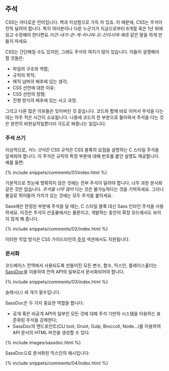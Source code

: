 
## 주석

CSS는 까다로운 언어입니다. 핵과 이상함으로 가득 차 있죠. 이 때문에, CSS는 주석이 잔뜩 달려야 합니다. 특히 여러분이나 다른 누군가가 지금으로부터 6개월 혹은 1년 뒤에 읽고 수정해야 한다면요._이건-내가-쓴-게-아니야-오-신이시여-왜죠_ 같은 말을 하게 만들지 마세요.

CSS는 간단해질 수도 있지만, 그래도 주석의 여지가 많이 있습니다. 이들이 설명해야 할 것들은:

- 파일의 구조와 역할;
- 규칙의 목적;
- 매직 넘버의 배후에 있는 생각;
- CSS 선언에 대한 이유;
- CSS 선언의 정렬;
- 진행 방식의 배후에 있는 사고 과정.

그리고 다른 많은 이유들은 잊어버린 것 같습니다. 코드와 함께 바로 이어서 주석을 다는 데는 아주 적은 시간이 소요됩니다. 나중에 코드의 한 부분으로 돌아와서 주석을 다는 것은 완전히 비현실적일뿐더러 극도로 짜증나는 일입니다.

### 주석 쓰기

이상적으로, _어느 것이든_ CSS 규칙은 CSS 블록의 요점을 설명하는 C 스타일 주석을 앞세워야 합니다. 이 주석은 규칙의 특정 부분에 대해 번호를 붙인 설명도 제공합니다. 예를 들면:

{% include snippets/comments/01/index.html %}

기본적으로 첫눈에 명확하지 않은 것에는 전부 주석이 달려야 합니다. 너무 과한 문서화 같은 것은 없습니다. _주석을 너무 많이_ 다는 것은 불가능하다는 것을 기억하세요. 그러니 불길로 뛰어들어 가치가 있는 것에는 모두 주석을 붙이세요.

Sass에만 한정된 부분에 주석을 달 때는, C 스타일 블록 대신 Sass 인라인 주석을 사용하세요. 이것은 주석이 산출물에서는 물론이고, 개발하는 동안의 확장 모드에서도 보이지 않게 해 줍니다.

{% include snippets/comments/02/index.html %}

이러한 작업 방식은 CSS 가이드라인의 [주석](https://cssguidelin.es/#commenting) 섹션에서도 지원됩니다.

### 문서화

코드베이스 전역에서 사용되도록 만들어진 모든 변수, 함수, 믹스인, 플레이스홀더는 [SassDoc](http://sassdoc.com/)을 이용하여 전역 API의 일부로서 문서화되어야 합니다.

{% include snippets/comments/03/index.html %}

<div class="note">
<p>슬래시(<code>/</code>) 세 개가 필수입니다.</p>
</div>

SassDoc은 두 가지 중요한 역할을 합니다:

- 공개 혹은 비공개 API의 일부인 모든 것에 대해 주석 기반의 시스템을 이용하는 표준화된 주석을 강제한다;
- SassDoc의 엔드포인트(CLI tool, Grunt, Gulp, Broccoli, Node…)를 이용하여 API 문서의 HTML 버전을 생성할 수 있다.

{% include images/sassdoc.html %}

SassDoc으로 문서화된 믹스인의 예시입니다:

{% include snippets/comments/04/index.html %}
